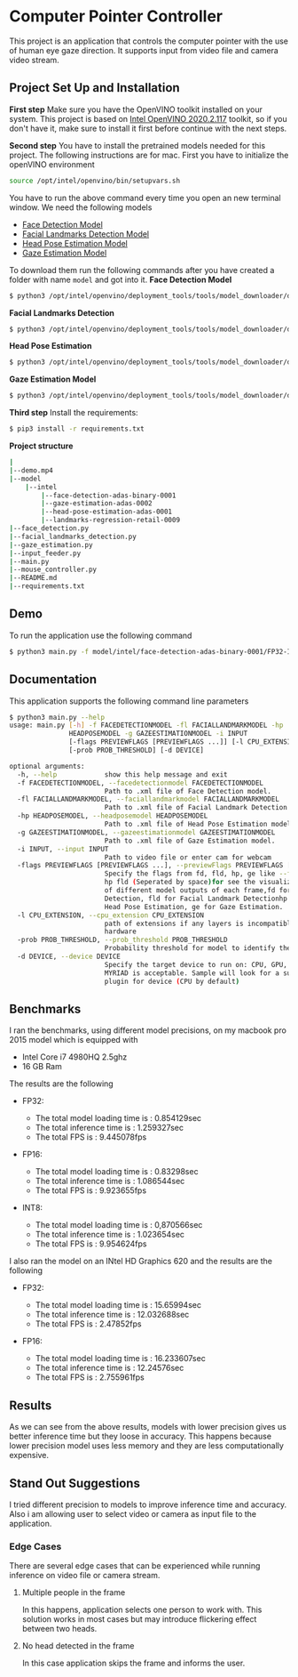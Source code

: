 # Computer Pointer Controller
This project is an application that controls the computer pointer with the use of human eye gaze direction. It supports input from video file and camera video stream. 

## Project Set Up and Installation
**First step**
Make sure you have the OpenVINO toolkit installed on your system. This project is based on [Intel OpenVINO 2020.2.117](https://docs.openvinotoolkit.org/2020.2/index.html) toolkit, so if you don't have it, make sure to install it first before continue with the next steps.

**Second step**
You have to install the pretrained models needed for this project. The following instructions are for mac.
First you have to initialize the openVINO environment
```bash
source /opt/intel/openvino/bin/setupvars.sh
```
You have to run the above command every time you open an new terminal window.
We need the following models
- [Face Detection Model](https://docs.openvinotoolkit.org/latest/_models_intel_face_detection_adas_binary_0001_description_face_detection_adas_binary_0001.html)
- [Facial Landmarks Detection Model](https://docs.openvinotoolkit.org/latest/_models_intel_landmarks_regression_retail_0009_description_landmarks_regression_retail_0009.html)
- [Head Pose Estimation Model](https://docs.openvinotoolkit.org/latest/_models_intel_head_pose_estimation_adas_0001_description_head_pose_estimation_adas_0001.html)
- [Gaze Estimation Model](https://docs.openvinotoolkit.org/latest/_models_intel_gaze_estimation_adas_0002_description_gaze_estimation_adas_0002.html)

To download them run the following commands after you have created a folder with name `model` and got into it.
**Face Detection Model**
```bash
$ python3 /opt/intel/openvino/deployment_tools/tools/model_downloader/downloader.py --name "face-detection-adas-binary-0001"
```
**Facial Landmarks Detection**
```bash
$ python3 /opt/intel/openvino/deployment_tools/tools/model_downloader/downloader.py --name "landmarks-regression-retail-0009"
```
**Head Pose Estimation**
```bash
$ python3 /opt/intel/openvino/deployment_tools/tools/model_downloader/downloader.py --name "head-pose-estimation-adas-0001"
```
**Gaze Estimation Model**
```bash
$ python3 /opt/intel/openvino/deployment_tools/tools/model_downloader/downloader.py --name "gaze-estimation-adas-0002"
```

**Third step**
Install the requirements:
```bash
$ pip3 install -r requirements.txt
```

**Project structure**
```bash
|
|--demo.mp4
|--model
    |--intel
        |--face-detection-adas-binary-0001
        |--gaze-estimation-adas-0002
        |--head-pose-estimation-adas-0001
        |--landmarks-regression-retail-0009
|--face_detection.py
|--facial_landmarks_detection.py
|--gaze_estimation.py
|--input_feeder.py
|--main.py
|--mouse_controller.py
|--README.md
|--requirements.txt
```

## Demo
To run the application use the following command
```bash
$ python3 main.py -f model/intel/face-detection-adas-binary-0001/FP32-INT1/face-detection-adas-binary-0001.xml -fl model/intel/landmarks-regression-retail-0009/FP32/landmarks-regression-retail-0009.xml -hp model/intel/head-pose-estimation-adas-0001/FP32/head-pose-estimation-adas-0001.xml -g model/intel/gaze-estimation-adas-0002/FP32/gaze-estimation-adas-0002.xml -i demo.mp4
```

## Documentation
This application supports the following command line parameters
```bash
$ python3 main.py --help
usage: main.py [-h] -f FACEDETECTIONMODEL -fl FACIALLANDMARKMODEL -hp
               HEADPOSEMODEL -g GAZEESTIMATIONMODEL -i INPUT
               [-flags PREVIEWFLAGS [PREVIEWFLAGS ...]] [-l CPU_EXTENSION]
               [-prob PROB_THRESHOLD] [-d DEVICE]

optional arguments:
  -h, --help            show this help message and exit
  -f FACEDETECTIONMODEL, --facedetectionmodel FACEDETECTIONMODEL
                        Path to .xml file of Face Detection model.
  -fl FACIALLANDMARKMODEL, --faciallandmarkmodel FACIALLANDMARKMODEL
                        Path to .xml file of Facial Landmark Detection model.
  -hp HEADPOSEMODEL, --headposemodel HEADPOSEMODEL
                        Path to .xml file of Head Pose Estimation model.
  -g GAZEESTIMATIONMODEL, --gazeestimationmodel GAZEESTIMATIONMODEL
                        Path to .xml file of Gaze Estimation model.
  -i INPUT, --input INPUT
                        Path to video file or enter cam for webcam
  -flags PREVIEWFLAGS [PREVIEWFLAGS ...], --previewFlags PREVIEWFLAGS [PREVIEWFLAGS ...]
                        Specify the flags from fd, fld, hp, ge like --flags fd
                        hp fld (Seperated by space)for see the visualization
                        of different model outputs of each frame,fd for Face
                        Detection, fld for Facial Landmark Detectionhp for
                        Head Pose Estimation, ge for Gaze Estimation.
  -l CPU_EXTENSION, --cpu_extension CPU_EXTENSION
                        path of extensions if any layers is incompatible with
                        hardware
  -prob PROB_THRESHOLD, --prob_threshold PROB_THRESHOLD
                        Probability threshold for model to identify the face .
  -d DEVICE, --device DEVICE
                        Specify the target device to run on: CPU, GPU, FPGA or
                        MYRIAD is acceptable. Sample will look for a suitable
                        plugin for device (CPU by default)
```

## Benchmarks
I ran the benchmarks, using different model precisions, on my macbook pro 2015 model which is equipped with
- Intel Core i7 4980HQ 2.5ghz
- 16 GB Ram

The results are the following
- FP32:
  - The total model loading time is : 0.854129sec
  - The total inference time is : 1.259327sec
  - The total FPS is : 9.445078fps
  
- FP16:
  - The total model loading time is : 0.83298sec
  - The total inference time is : 1.086544sec
  - The total FPS is : 9.923655fps
  
- INT8:
  - The total model loading time is : 0,870566sec
  - The total inference time is : 1.023654sec
  - The total FPS is : 9.954624fps

I also ran the model on an INtel HD Graphics 620 and the results are the following
- FP32:
  - The total model loading time is : 15.65994sec
  - The total inference time is : 12.032688sec
  - The total FPS is : 2.47852fps
  
- FP16:
  - The total model loading time is : 16.233607sec
  - The total inference time is : 12.24576sec
  - The total FPS is : 2.755961fps

## Results
As we can see from the above results, models with lower precision gives us better inference time but they loose in accuracy. This happens because lower precision model uses less memory and they are less computationally expensive.

## Stand Out Suggestions
I tried different precision to models to improve inference time and accuracy. Also i am allowing user to select video or camera as input file to the application.

### Edge Cases
There are several edge cases that can be experienced while running inference on video file or camera stream.

1. Multiple people in the frame

   In this happens, application selects one person to work with. This solution works in most cases but may introduce flickering effect between two heads.

2. No head detected in the frame

   In this case application skips the frame and informs the user.
